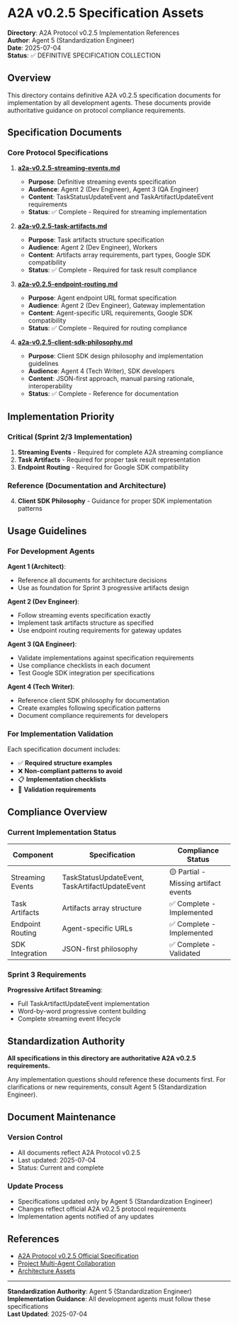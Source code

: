 # A2A v0.2.5 Specification Assets

**Directory**: A2A Protocol v0.2.5 Implementation References  
**Author**: Agent 5 (Standardization Engineer)  
**Date**: 2025-07-04  
**Status**: ✅ DEFINITIVE SPECIFICATION COLLECTION

## Overview

This directory contains definitive A2A v0.2.5 specification documents for implementation by all development agents. These documents provide authoritative guidance on protocol compliance requirements.

## Specification Documents

### Core Protocol Specifications

1. **[a2a-v0.2.5-streaming-events.md](./a2a-v0.2.5-streaming-events.md)**
   - **Purpose**: Definitive streaming events specification
   - **Audience**: Agent 2 (Dev Engineer), Agent 3 (QA Engineer)
   - **Content**: TaskStatusUpdateEvent and TaskArtifactUpdateEvent requirements
   - **Status**: ✅ Complete - Required for streaming implementation

2. **[a2a-v0.2.5-task-artifacts.md](./a2a-v0.2.5-task-artifacts.md)**
   - **Purpose**: Task artifacts structure specification
   - **Audience**: Agent 2 (Dev Engineer), Workers
   - **Content**: Artifacts array requirements, part types, Google SDK compatibility
   - **Status**: ✅ Complete - Required for task result compliance

3. **[a2a-v0.2.5-endpoint-routing.md](./a2a-v0.2.5-endpoint-routing.md)**
   - **Purpose**: Agent endpoint URL format specification
   - **Audience**: Agent 2 (Dev Engineer), Gateway implementation
   - **Content**: Agent-specific URL requirements, Google SDK compatibility
   - **Status**: ✅ Complete - Required for routing compliance

4. **[a2a-v0.2.5-client-sdk-philosophy.md](./a2a-v0.2.5-client-sdk-philosophy.md)**
   - **Purpose**: Client SDK design philosophy and implementation guidelines
   - **Audience**: Agent 4 (Tech Writer), SDK developers
   - **Content**: JSON-first approach, manual parsing rationale, interoperability
   - **Status**: ✅ Complete - Reference for documentation

## Implementation Priority

### Critical (Sprint 2/3 Implementation)

1. **Streaming Events** - Required for complete A2A streaming compliance
2. **Task Artifacts** - Required for proper task result representation
3. **Endpoint Routing** - Required for Google SDK compatibility

### Reference (Documentation and Architecture)

4. **Client SDK Philosophy** - Guidance for proper SDK implementation patterns

## Usage Guidelines

### For Development Agents

**Agent 1 (Architect)**:
- Reference all documents for architecture decisions
- Use as foundation for Sprint 3 progressive artifacts design

**Agent 2 (Dev Engineer)**:
- Follow streaming events specification exactly
- Implement task artifacts structure as specified
- Use endpoint routing requirements for gateway updates

**Agent 3 (QA Engineer)**:
- Validate implementations against specification requirements
- Use compliance checklists in each document
- Test Google SDK integration per specifications

**Agent 4 (Tech Writer)**:
- Reference client SDK philosophy for documentation
- Create examples following specification patterns
- Document compliance requirements for developers

### For Implementation Validation

Each specification document includes:
- ✅ **Required structure examples**
- ❌ **Non-compliant patterns to avoid**
- 📋 **Implementation checklists**
- 🧪 **Validation requirements**

## Compliance Overview

### Current Implementation Status

| Component | Specification | Compliance Status |
|-----------|---------------|-------------------|
| Streaming Events | TaskStatusUpdateEvent, TaskArtifactUpdateEvent | 🟡 Partial - Missing artifact events |
| Task Artifacts | Artifacts array structure | ✅ Complete - Implemented |
| Endpoint Routing | Agent-specific URLs | ✅ Complete - Implemented |
| SDK Integration | JSON-first philosophy | ✅ Complete - Validated |

### Sprint 3 Requirements

**Progressive Artifact Streaming**:
- Full TaskArtifactUpdateEvent implementation
- Word-by-word progressive content building
- Complete streaming event lifecycle

## Standardization Authority

**All specifications in this directory are authoritative A2A v0.2.5 requirements.**

Any implementation questions should reference these documents first. For clarifications or new requirements, consult Agent 5 (Standardization Engineer).

## Document Maintenance

### Version Control
- All documents reflect A2A Protocol v0.2.5
- Last updated: 2025-07-04
- Status: Current and complete

### Update Process
- Specifications updated only by Agent 5 (Standardization Engineer)
- Changes reflect official A2A v0.2.5 protocol requirements
- Implementation agents notified of any updates

## References

- [A2A Protocol v0.2.5 Official Specification](https://a2aproject.github.io/A2A/v0.2.5/specification/)
- [Project Multi-Agent Collaboration](../../multi-agent-collaboration.md)
- [Architecture Assets](../README.md)

---

**Standardization Authority**: Agent 5 (Standardization Engineer)  
**Implementation Guidance**: All development agents must follow these specifications  
**Last Updated**: 2025-07-04